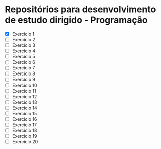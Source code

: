 # Repositórios para desenvolvimento de estudo dirigido - Programação

- [x] Exercício 1
- [ ] Exercício 2
- [ ] Exercício 3
- [ ] Exercício 4
- [ ] Exercício 5
- [ ] Exercício 6
- [ ] Exercício 7
- [ ] Exercício 8
- [ ] Exercício 9
- [ ] Exercício 10
- [ ] Exercício 11
- [ ] Exercício 12
- [ ] Exercício 13
- [ ] Exercício 14
- [ ] Exercício 15
- [ ] Exercício 16
- [ ] Exercício 17
- [ ] Exercício 18
- [ ] Exercício 19
- [ ] Exercício 20
